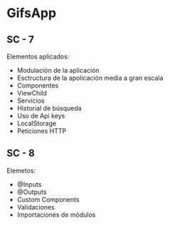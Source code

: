 # GifsApp

## SC - 7

Elementos aplicados:

- Modulación de la aplicación
- Esctructura de la apolicación media a gran escala
- Componentes
- ViewChild
- Servicios
- Historial de búsqueda
- Uso de Api keys
- LocalStorage
- Peticiones HTTP

## SC - 8

Elemetos:

- @Inputs
- @Outputs
- Custom Components
- Validaciones
- Importaciones de módulos
